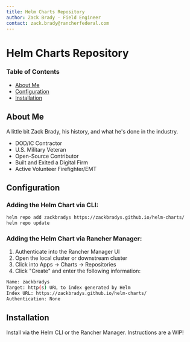 ```yaml
---
title: Helm Charts Repository
author: Zack Brady - Field Engineer
contact: zack.brady@rancherfederal.com
---
```


# Helm Charts Repository

### Table of Contents
* [About Me](#about-me)
* [Configuration](#configuration)
* [Installation](#installation)

## About Me
A little bit Zack Brady, his history, and what he's done in the industry. 
- DOD/IC Contractor
- U.S. Military Veteran
- Open-Source Contributor
- Built and Exited a Digital Firm
- Active Volunteer Firefighter/EMT

## Configuration

### Adding the Helm Chart via CLI:
```bash
helm repo add zackbradys https://zackbradys.github.io/helm-charts/
helm repo update
```

### Adding the Helm Chart via Rancher Manager:
1. Authenticate into the Rancher Manager UI
2. Open the local cluster or downstream cluster
3. Click into Apps -> Charts -> Repositories 
4. Click "Create" and enter the following information:

```bash
Name: zackbradys
Target: http(s) URL to index generated by Helm
Index URL: https://zackbradys.github.io/helm-charts/
Authentication: None
```

## Installation
Install via the Helm CLI or the Rancher Manager. Instructions are a WIP!